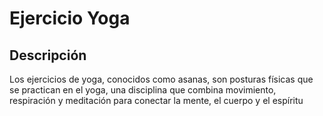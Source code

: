 # Ejercicio Yoga

## Descripción
Los ejercicios de yoga, conocidos como asanas, son posturas físicas que se practican en el yoga, una disciplina que combina movimiento, respiración y meditación para conectar la mente, el cuerpo y el espíritu